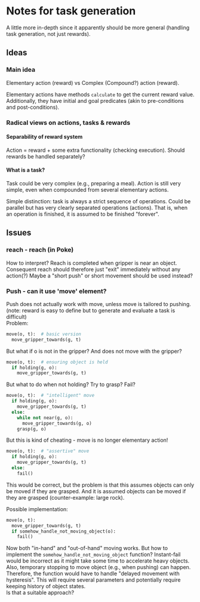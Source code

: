 # Notes for task generation

A little more in-depth since it apparently should be more general (handling task generation, not just rewards).

## Ideas

### Main idea

Elementary action (reward) vs Complex (Compound?) action (reward).

Elementary actions have methods `calculate` to get the current reward value. Additionally, they have initial and goal predicates (akin to pre-conditions and post-conditions).

### Radical views on actions, tasks & rewards

#### Separability of reward system

Action = reward + some extra functionality (checking execution). Should rewards be handled separately?

#### What is a task?

Task could be very complex (e.g., preparing a meal). Action is still very simple, even when compounded from several elementary actions.

Simple distinction: task is always a strict sequence of operations. Could be parallel but has very clearly separated operations (actions). That is, when an operation is finished, it is assumed to be finished "forever". 



## Issues

### reach - reach (in Poke)

How to interpret? Reach is completed when gripper is near an object. Consequent reach should therefore just "exit" immediately without any action(?)
Maybe a "short push" or short movement should be used instead?

### Push - can it use 'move' element?

Push does not actually work with move, unless move is tailored to pushing.  
(note: reward is easy to define but to generate and evaluate a task is difficult)  
Problem:

```python
move(o, t):  # basic version
  move_gripper_towards(g, t)
```

But what if o is not in the gripper? And does not move with the gripper?

```python
move(o, t):  # ensuring object is held
  if holding(g, o):
    move_gripper_towards(g, t)
```

But what to do when not holding? Try to grasp? Fail?

```python
move(o, t):  # "intelligent" move
  if holding(g, o):
    move_gripper_towards(g, t)
  else:
    while not near(g, o):
      move_gripper_towards(g, o)
    grasp(g, o)
```

But this is kind of cheating - move is no longer elementary action!

```python
move(o, t):  # "assertive" move
  if holding(g, o):
    move_gripper_towards(g, t)
  else:
    fail()
```

This would be correct, but the problem is that this assumes objects can only be moved if they are grasped. And it is assumed objects can be moved if they are grasped (counter-example: large rock).

Possible implementation:

```python
move(o, t):
  move_gripper_towards(g, t)
  if somehow_handle_not_moving_object(o):
    fail()
```

Now both "in-hand" and "out-of-hand" moving works. But how to implement the `somehow_handle_not_moving_object` function? Instant-fail would be incorrect as it might take some time to accelerate heavy objects. Also, temporary stopping to move object (e.g., when pushing) can happen. Therefore, the function would have to handle "delayed movement with hysteresis". This will require several parameters and potentially require keeping history of object states.  
Is that a suitable approach?
